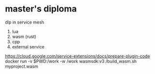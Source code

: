 # master's diploma
dlp in service mesh

1. lua
2. wasm (rust)
3. cpp
4. external service

https://cloud.google.com/service-extensions/docs/prepare-plugin-code
docker run -v $PWD:/work -w /work wasmsdk:v3 /build_wasm.sh myproject.wasm